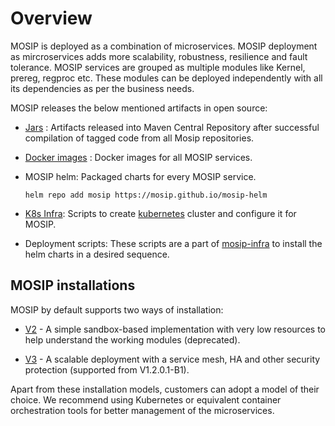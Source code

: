 # Overview

MOSIP is deployed as a combination of microservices. MOSIP deployment as mircroservices adds more scalability, robustness, resilience and fault tolerance. MOSIP services are grouped as multiple modules like Kernel, prereg, regproc etc. These modules can be deployed independently with all its dependencies as per the business needs. 

MOSIP releases the below mentioned artifacts in open source:

* [Jars](https://repo1.maven.org/maven2/io/mosip/) : Artifacts released into Maven Central Repository after successful compilation of tagged code from all Mosip repositories.

* [Docker images](https://hub.docker.com/search?q=mosipid) : Docker images for all MOSIP services.

* MOSIP helm: Packaged charts for every MOSIP service. 

    `helm repo add mosip https://mosip.github.io/mosip-helm`

* [K8s Infra](https://github.com/mosip/k8s-infra): Scripts to create [kubernetes](https://kubernetes.io/) cluster and configure it for MOSIP.

* Deployment scripts: These scripts are a part of [mosip-infra](https://github.com/mosip/mosip-infra) to install the helm charts in a desired sequence.

## MOSIP installations

MOSIP by default supports two ways of installation:

* [V2](https://docs.mosip.io/1.2.0/deploymentnew/v2-installer) - A simple sandbox-based implementation with very low resources to help understand the working modules (deprecated).

* [V3](https://docs.mosip.io/1.2.0/deploymentnew/v3-installation)  - A scalable deployment with a service mesh, HA and other security protection (supported from V1.2.0.1-B1).

Apart from these installation models, customers can adopt a model of their choice. We recommend using Kubernetes or equivalent container orchestration tools for better management of the microservices. 

